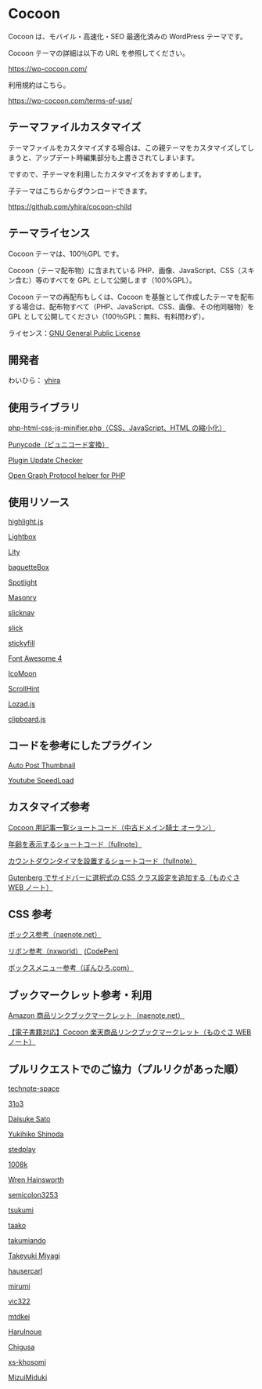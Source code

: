 # Cocoon

Cocoon は、モバイル・高速化・SEO 最適化済みの WordPress テーマです。

Cocoon テーマの詳細は以下の URL を参照してください。

https://wp-cocoon.com/

利用規約はこちら。

https://wp-cocoon.com/terms-of-use/

## テーマファイルカスタマイズ

テーマファイルをカスタマイズする場合は、この親テーマをカスタマイズしてしまうと、アップデート時編集部分も上書きされてしまいます。

ですので、子テーマを利用したカスタマイズをおすすめします。

子テーマはこちらからダウンロードできます。

https://github.com/yhira/cocoon-child

## テーマライセンス

Cocoon テーマは、100％GPL です。

Cocoon（テーマ配布物）に含まれている PHP、画像、JavaScript、CSS（スキン含む）等のすべてを GPL として公開します（100%GPL）。

Cocoon テーマの再配布もしくは、Cocoon を基盤として作成したテーマを配布する場合は、配布物すべて（PHP、JavaScript、CSS、画像、その他同梱物）を GPL として公開してください（100％GPL：無料、有料問わず）。

ライセンス：[GNU General Public License](http://www.gnu.org/licenses/gpl-2.0.html)

## 開発者

わいひら： [yhira](https://github.com/yhira)

## 使用ライブラリ

[php-html-css-js-minifier.php（CSS、JavaScript、HTML の縮小化）](https://gist.github.com/tovic/d7b310dea3b33e4732c0#file-php-html-css-js-minifier-php)

[Punycode（ピュニコード変換）](https://github.com/true/php-punycode)

[Plugin Update Checker](https://github.com/YahnisElsts/plugin-update-checker)

[Open Graph Protocol helper for PHP](https://github.com/scottmac/opengraph)

## 使用リソース

[highlight.js](https://highlightjs.org/)

[Lightbox](http://lokeshdhakar.com/projects/lightbox2/)

[Lity](http://sorgalla.com/lity/)

[baguetteBox](http://feimosi.github.io/baguetteBox.js/)

[Spotlight](https://github.com/nextapps-de/spotlight)

[Masonry](http://masonry.desandro.com/)

[slicknav](https://computerwolf.github.io/SlickNav/)

[slick](http://kenwheeler.github.io/slick/)

[stickyfill](https://github.com/wilddeer/stickyfill)

[Font Awesome 4](https://fontawesome.com/v4.7.0/)

[IcoMoon](https://icomoon.io/app/)

[ScrollHint](https://appleple.github.io/scroll-hint/)

[Lozad.js](https://github.com/ApoorvSaxena/lozad.js)

[clipboard.js](https://clipboardjs.com/)

## コードを参考にしたプラグイン

[Auto Post Thumbnail](https://ja.wordpress.org/plugins/auto-post-thumbnail/)

[Youtube SpeedLoad](https://ja.wordpress.org/plugins/youtube-speedload/)

## カスタマイズ参考

[Cocoon 用記事一覧ショートコード（中古ドメイン騎士 オーラン）](https://www.orank.net/1972)

[年齢を表示するショートコード（fullnote）](https://fullnoteblog.com/age-short-code/)

[カウントダウンタイマを設置するショートコード（fullnote）](https://fullnoteblog.com/count-down-timer/)

[Gutenberg でサイドバーに選択式の CSS クラス設定を追加する（ものぐさ WEB ノート）](https://web.monogusa-note.com/gutenberg-add-select-classname)

## CSS 参考

[ボックス参考（naenote.net）](https://www.naenote.net/entry/cocoon-box-customize)

[リボン参考（nxworld）](https://www.nxworld.net/tips/pure-css-corner-ribbon.html) [(CodePen)](https://codepen.io/nxworld/pen/oLdoWb)

[ボックスメニュー参考（ぽんひろ.com）](https://ponhiro.com/box-nav/)

## ブックマークレット参考・利用

[Amazon 商品リンクブックマークレット（naenote.net）](https://www.naenote.net/entry/cocoon-amazon-shortcode-javascript)

[【電子書籍対応】Cocoon 楽天商品リンクブックマークレット（ものぐさ WEB ノート）](https://web.monogusa-note.com/cocoon-rakuten-bookmarklet)

## プルリクエストでのご協力（プルリクがあった順）

[technote-space](https://github.com/technote-space)

[31o3](https://github.com/31o3)

[Daisuke Sato](https://github.com/Tiryoh)

[Yukihiko Shinoda](https://github.com/yukihiko-shinoda)

[stedplay](https://github.com/stedplay)

[1008k](https://github.com/1008k)

[Wren Hainsworth](https://github.com/WrenHainsworth)

[semicolon3253](https://github.com/semicolon3253)

[tsukumi](https://github.com/tsukumijima)

[taako](https://github.com/taako-502)

[takumiando](https://github.com/takumiando)

[Takeyuki Miyagi](https://github.com/v97ug)

[hausercarl](https://github.com/hausercarl)

[mirumi](https://github.com/mirumirumi)

[vic322](https://github.com/vic322)

[mtdkei](https://github.com/mtdkei)

[HaruInoue](https://github.com/HaruInoue)

[Chigusa](https://github.com/chigusa-web)

[xs-khosomi](https://github.com/xs-khosomi)

[MizuiMiduki](https://github.com/MizuiMiduki)
